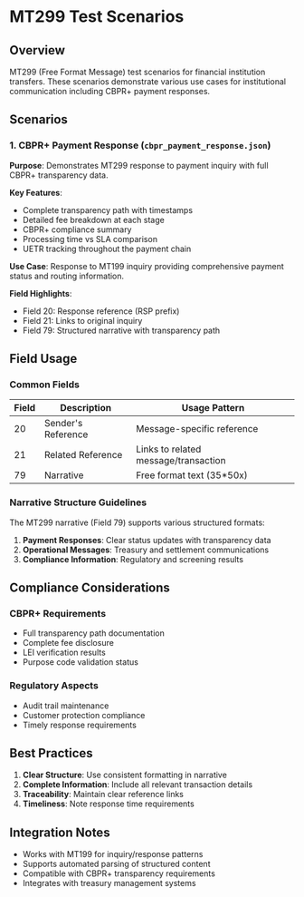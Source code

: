 # MT299 Test Scenarios

## Overview

MT299 (Free Format Message) test scenarios for financial institution transfers. These scenarios demonstrate various use cases for institutional communication including CBPR+ payment responses.

## Scenarios

### 1. CBPR+ Payment Response (`cbpr_payment_response.json`)

**Purpose**: Demonstrates MT299 response to payment inquiry with full CBPR+ transparency data.

**Key Features**:
- Complete transparency path with timestamps
- Detailed fee breakdown at each stage
- CBPR+ compliance summary
- Processing time vs SLA comparison
- UETR tracking throughout the payment chain

**Use Case**: Response to MT199 inquiry providing comprehensive payment status and routing information.

**Field Highlights**:
- Field 20: Response reference (RSP prefix)
- Field 21: Links to original inquiry
- Field 79: Structured narrative with transparency path

## Field Usage

### Common Fields

| Field | Description | Usage Pattern |
|-------|-------------|---------------|
| 20 | Sender's Reference | Message-specific reference |
| 21 | Related Reference | Links to related message/transaction |
| 79 | Narrative | Free format text (35*50x) |

### Narrative Structure Guidelines

The MT299 narrative (Field 79) supports various structured formats:

1. **Payment Responses**: Clear status updates with transparency data
2. **Operational Messages**: Treasury and settlement communications
3. **Compliance Information**: Regulatory and screening results

## Compliance Considerations

### CBPR+ Requirements
- Full transparency path documentation
- Complete fee disclosure
- LEI verification results
- Purpose code validation status

### Regulatory Aspects
- Audit trail maintenance
- Customer protection compliance
- Timely response requirements

## Best Practices

1. **Clear Structure**: Use consistent formatting in narrative
2. **Complete Information**: Include all relevant transaction details
3. **Traceability**: Maintain clear reference links
4. **Timeliness**: Note response time requirements

## Integration Notes

- Works with MT199 for inquiry/response patterns
- Supports automated parsing of structured content
- Compatible with CBPR+ transparency requirements
- Integrates with treasury management systems